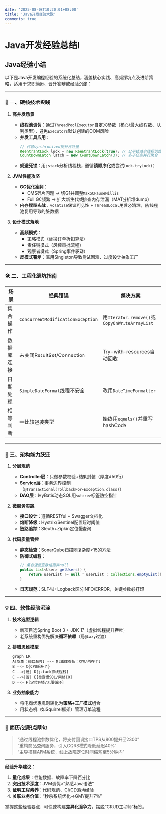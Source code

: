 ```yaml
---
date: '2025-08-08T10:20:01+08:00'
title: 'Java开发经验大致'
comments: true
---
```


# Java开发经验总结I
## Java经验小结
以下是Java开发编程经验的系统化总结，涵盖核心实践、高频踩坑点及进阶策略，适用于求职简历、晋升答辩或经验沉淀：

---

### 🔧 **一、硬核技术实践**  
1. **高并发场景**  
   - **线程池调优**：通过`ThreadPoolExecutor`自定义参数（核心/最大线程数、队列类型），避免`Executors`默认创建的OOM风险  
   - **并发工具应用**：  
     ```java  
     // 代替synchronized提升吞吐量  
     ReentrantLock lock = new ReentrantLock(true); // 公平锁减少线程饥饿  
     CountDownLatch latch = new CountDownLatch(3); // 多子任务并行聚合  
     ```  
   - **规避死锁**：用`jstack`分析线程栈，遵循**锁顺序化**或尝试`Lock.tryLock()`  

2. **JVM性能攻坚**  
   - **GC优化案例**：  
     - CMS碎片问题 → 切G1并调整`MaxGCPauseMillis`  
     - Full GC频繁 → 扩大新生代或排查内存泄漏（MAT分析堆dump）  
   - **内存模型实战**：`volatile`保证可见性 + `ThreadLocal`用后必清理，防线程池复用导致的脏数据  

3. **设计模式落地**  
   - **高频模式**：  
     - 策略模式（替换订单折扣算法）  
     - 责任链模式（风控审批流程）  
     - 观察者模式（Spring事件驱动）  
   - **反模式警示**：滥用Singleton导致测试困难、过度设计抽象工厂  

---

### 🛠️ **二、工程化避坑指南**  
| **场景**                | **经典错误**                  | **解决方案**                     |  
|-------------------------|------------------------------|--------------------------------|  
| 集合操作                | `ConcurrentModificationException` | 用`Iterator.remove()`或`CopyOnWriteArrayList` |  
| 数据库连接             | 未关闭ResultSet/Connection     | Try-with-resources自动回收       |  
| 日期处理                | `SimpleDateFormat`线程不安全   | 改用`DateTimeFormatter`         |  
| 相等判断               | `==`比较包装类型               | 始终用`equals()`并重写hashCode   |  

---

### 🚀 **三、架构能力跃迁**  
1. **分层规范**  
   - **Controller层**：只做参数校验+结果封装（厚度≤50行）  
   - **Service层**：事务边界控制（`@Transactional(rollbackFor=Exception.class)`）  
   - **DAO层**：MyBatis动态SQL用`<where>`标签防空指针  

2. **微服务实践**  
   - **接口设计**：遵循RESTful + Swagger文档化  
   - **熔断降级**：Hystrix/Sentinel配置超时阈值  
   - **链路追踪**：Sleuth+Zipkin定位慢查询  

3. **代码质量管控**  
   - **静态检查**：SonarQube扫描圈复杂度>15的方法  
   - **防御式编程**：  
     ```java  
     // 集合返回空数组而非null  
     public List<User> getUsers() {  
         return userList != null ? userList : Collections.emptyList();  
     }  
     ```  
   - **日志规范**：SLF4J+Logback区分INFO/ERROR，关键参数必打印  

---

### 💡 **四、软性经验沉淀**  
1. **技术选型逻辑**  
   - 新项目选Spring Boot 3 + JDK 17（虚拟线程提升吞吐）  
   - 老系统重构优先解决**循环依赖**（用`@Lazy`过渡）  

2. **排错思维模型**  
   ```mermaid  
   graph LR  
   A[现象：接口超时] --> B[监控看板：CPU/内存？]  
   B --> C{CPU飙升？}  
   C -->|是| D[jstack抓线程栈]  
   C -->|否| E[检查慢SQL/网络IO]  
   D --> F[定位死锁/无限循环]  
   ```  

3. **业务抽象能力**  
   - 将电商优惠规则转化为**策略+工厂模式**组合  
   - 用状态机（如Squirrel框架）管理订单流程  

---

### 📌 **简历/述职点睛句**  
> “通过线程池参数优化，将支付回调接口TPS从800提升至2300”  
> “重构商品查询服务，引入CQRS模式降低延迟40%”  
> “主导搭建APM系统，线上故障定位时间缩短至5分钟内”  

---

**经验升华建议**：  
1. **量化成果**：性能数据、故障率下降百分比  
2. **突出技术深度**：JVM调优>“熟悉Java语法”  
3. **证明工程素养**：代码规范、CI/CD落地经验  
4. **关联业务价值**：“秒杀系统优化→GMV提升7%”  

掌握这些经验要点，可快速构建**差异化竞争力**，摆脱“CRUD工程师”标签。